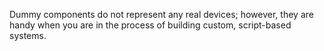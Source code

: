 Dummy components do not represent any real devices; 
however, they are handy when you are in the process 
of building custom, script-based systems.